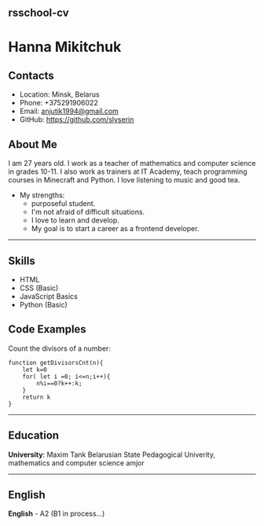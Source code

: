 
## rsschool-cv
#  Hanna Mikitchuk 
## Contacts
* Location: Minsk, Belarus
* Phone: +375291906022
* Email: anjutik1994@gmail.com
* GitHub:  https://github.com/slyserin
##  About Me
 
I am 27 years old. I work as a teacher of mathematics and computer science in grades 10-11. I also work as trainers at IT Academy, teach programming courses in Minecraft and Python. 
I love listening to music and good tea.
* My strengths: 
   + purposeful student.
   + I'm not afraid of difficult situations.
   + I love to learn and develop. 
   + My goal is to start a career as a frontend developer.
--- 
## Skills
-   HTML
-   CSS (Basic)
-   JavaScript Basics
-   Python (Basic)
## Code Examples 
Count the divisors of a number:
```
function getDivisorsCnt(n){
    let k=0
    for( let i =0; i<=n;i++){
        n%i==0?k++:k;
    }
    return k
}
```
---
## Education
**University**: Maxim Tank Belarusian State Pedagogical Univerity, mathematics and computer science amjor

---
## English
  **English** - A2 (B1 in process…)
